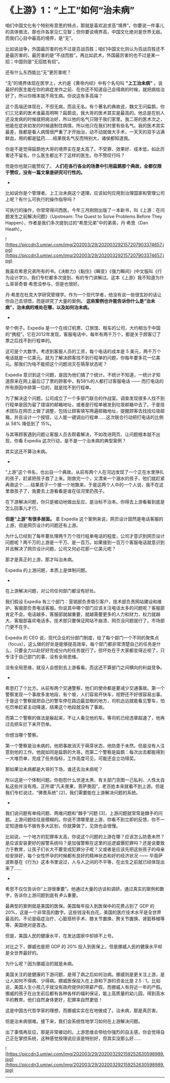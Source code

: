 # 《上游》1：“上工”如何“治未病”

咱们中国文化有个特别有意思的特点，那就是喜欢追求高“境界”。你要说一件事儿的具体做法，那也许各家见仁见智；但你要说境界高，中国文化绝对是世界无敌。而我们心目中最高的境界，是“无”。

比如说战争，外国最厉害的也不过是百战百胜；咱们中国文化则认为百战百胜还不是最厉害的，最厉害的是“不战而胜”。再比如武术，外国最厉害的也不过是某一招；中国则是“无招胜有招”。

还有什么东西能比“无”更厉害呢？

“无”的境界体现在医学上，大约是《黄帝内经》中有个名句叫 **“上工治未病”** 。说最好的医生能在你的病症发作之前、在你还不知道自己会得病的时候，就把病给治好了，所以你根本就不用生病。你说这有多高端？

这个高端还体现在，不但无病，而且无名。有个著名的典故说，魏文王问扁鹊，你们三兄弟的医术谁最高明啊？扁鹊说，我大哥的医术其实是最高的。他总是在别人还没发病的时候就把病治好，所以他的名气只限于我们家里。我二哥的医术次之，他能在症状初发的时候遏制住病情，所以他只在我们村里有些名气。我的医术其实最差，我都是看人病情很严重了才开始治，动不动就做大手术，一天天的双手沾满鲜血，用的都是猛药……结果我名气反而特别大，诸侯都知道我。

你是不是觉得扁鹊他大哥的境界实在是太高了。不受罪、效果好、成本低，如此厉害还不留名，什么医生都比不了这样的医生。你不赞叹行吗？

但是你也就只能赞叹了。 **人们在各行各业的场景中引用扁鹊那个典故，全都仅限于赞叹，没有一篇文章是研究可行性的。**

*

比如说你是个管理者。上工治未病这个道理，应该如何应用到治理国家和管理公司上呢？有什么可执行的操作指导吗？

可执行的操作，你常常得问西医。今年三月刚刚出版了一本新书，叫《上游：在问题发生之前解决问题》（Upstream: The Quest to Solve Problems Before They Happen），作者是我们多次提到过的“希思兄弟”中的弟弟，丹·希思（Dan Heath）。

![https://piccdn3.umiwi.com/img/202003/29/202003292157207903374657.jpg](https://piccdn3.umiwi.com/img/202003/29/202003292157207903374657.jpg)

我喜欢希思兄弟所有的书。《决断力》《黏住》《瞬变》《强力瞬间》(中文版叫《行为设计学》)，我们专栏都多次提到、有的专门讲解过。这本《上游》我不知道为什么哥哥奇普·希思没参与，但是也很好。

丹·希思在杜克大学研究管理学。作为一个现代学者，他没有说一些很玄妙的话让你自己去领悟，而是研究了大量的案例。 **这些案例也许能告诉你什么是“治未病”，治未病的难处在哪，以及如何治未病。**

*

举个例子。Expedia 是一个在线订机票、订旅馆、租车的公司，大约相当于中国的“携程”。它在2012年发现，客服电话中，每年有两千万个，都是关于顾客订了票之后找不到行程单的。

这可是个大数字。考虑到客服人员的工资，每个电话的成本是 5 美元，两千万个电话就是一亿美元。就为了解决顾客找不到行程单的问题，你每年要多花一亿美元。那我们为啥不能把这个问题消灭在萌芽状态呢？

Expedia 意识到这个问题，是因为他们搞了个统计。不统计不知道，一统计才知道原来在网上最后订了票的顾客中，有58%的人都打过客服电话 —— 而打电话的所有原因中排第一位的，就是找不到行程单。

为了解决这个问题，公司成立了一个多部门联合的作战室。调查发现很多人找不到行程单是因为留了错误的邮箱地址，或者是行程单被发到垃圾邮箱中去了。于是技术团队在网页上做了调整，包括让顾客填写两遍邮箱地址，提醒顾客去找找垃圾邮箱，并且设计一个按钮，让人能一键调出行程单……这次联合行动把打电话的比例从 58% 降低到了 15%。

与其等顾客遇到问题让客服人员去帮着解决，不如改进网页、让问题根本就不出现，你看 Expedia 这次行动，是不是一个治未病的典型案例？

其实这还不算治未病。

*

“上游”这个书名，也出自一个典故。从前有两个人在河边发现了一个正在水里挣扎的孩子，赶紧把孩子救了上来。刚救完一个，又漂来一个溺水的孩子，他们就赶紧再救这个……结果孩子一个接一个地飘来。于是这两个人中的一个人说，我不在这里救孩子了，我要去上游看看是谁在往河里扔孩子。

在下游解决问题，你只是被动地做出反应，是治标不治本。你得去上游看看到底是怎么回事儿才行。

 **但是“上游”有很多层面。** 拿 Expedia 这个案例来说，网页设计固然是电话客服的上游，但是网页设计的问题还有上游。

为什么已经到了每年要处理两千万个找行程单电话的程度，公司才意识到网页设计问题呢？两千万的上游是一千万、是一百万。如果接到一百万个客服电话就意识到并且解决了网页设计问题，公司又何必花那一亿美元呢？

那才是真正的上游，那才叫治未病。

Expedia 的上游问题，本质上是体制问题。

*

在上游解决问题，对公司任何部门都没有好处。

我们假设 Expedia 有三个部门：营销部负责吸引客户，技术部负责网站建设和维护，客服部负责电话客服。你说其中哪个部门应该关注电话太多的问题呢？客服部肯定不会。电话越多，客服部就越重要，就越需要更多的人力和财力，权力就越大，客服部喜欢电话多。技术部只要保证网站不崩溃、网页没问题就行了。市场部门更不在乎。

Expedia 的 CEO 说，现代企业的分部门制度，给了每个部门一个不同的聚焦点（focus）。这么做的好处是能够提高效率，每个部门都非常清楚自己的任务是什么，只要全力以赴好好完成分内的任务就行了。但坏处在于大家都变得近视了，只专注于自己部门的事，没有全局思维。

没有全局思维，就没人会想到去上游看看。而这还不算部门之间横向的利益竞争。

*

希思打了个比方。从前有两个交通警察，他们的使命都是要减少交通事故。第一个警察发现一个事故多发地段，有个坡，人们容易开快车，视野还不好很容易出事。于是这个警察就把自己的警车停在路边最显眼的地方，司机远远就能看见警车，怕吃罚单赶紧主动降速，结果这个地段就没有了事故。

而第二个警察的做法是躲起来，不让人看见他的车。等司机已经违章超速了，他再过去把车拦下来开罚单。

你想当哪个警察。

第一个警察是治未病的，他把事故消灭于萌芽状态，他防患于未然。但是没有人注意到他的工作。他就如同是扁鹊的大哥。而第二个警察是扁鹊：每次出去都能得到一大堆罚单，完成了任务指标，工作高度可见，可能还会立功得奖。

那如果治未病都是大哥的下场，谁还去治未病呢？

所以这是一个体制问题。你抱怨什么世道太黑、有关部门贪图一己私利、人性太自私这些并没有用。正所谓“凡夫畏果，菩萨畏因”，老百姓本来就看不到上游。但是我们专栏说过，“佛畏系统” [2]，我们需要能在上游解决问题的系统。

*

我们说问题有单纯问题、两难问题和“棘手”问题 [3]，上游问题就常常是棘手的问题。上游问题往往是模糊的。你说不清哪里是上游，你看不到立即的反馈，你不一定知道做与不做有多大区别，你就算做了，见效也会很慢。

比如说，一个地方的犯罪率太高，你说这个问题的上游在哪？应该怎么防患未然？是应该安装更好的报警系统吗？是加强警察在这里的巡逻威慑犯罪吗？还是说要致力于教育，让孩子们长大不要变成犯罪分子呢？又或者是应该先把这些孩子的母亲给安排好，每个女性怀孕的时候都有良好的精神状态和好的经济状况 —— 毕竟萨波斯基在《行为》这本书里说过，人与人之间的不平等，在出生之前就已经体现出来了……

*

希思不仅仅告诉你“上游很重要”。他通过大量的访谈和调研，通过真实的案例和数字，告诉你上游问题到底有*多么*重要。

最典型的案例就是美国的医保。美国每年投入到医保中的花费占到了 GDP 的 20%，这是一个非常高的数字。这些钱没有白花，美国的医疗技术水平是全世界最高的。不论是癌症治疗、心脏搭桥手术、膝关节置换、胯关节置换、肾脏移植等等，美国绝对是首选。

但是，美国人民的健康水平，在发达国家中却排不上号。

对比之下，挪威也是把 GDP 的 20% 投入到医保上，但是挪威人民的健康水平却是全世界最好的。

为什么呢？因为挪威治的就是未病。

美国关注的是健康的下游问题，是得了病之后如何治病。挪威则是更关注上游，是让人如何不得病、少得病。挪威医保投入在上游和下游的资金比是 2.5 : 1。比如说，美国人生小孩几乎就没有政府提供的带薪产假，而挪威人有将近一年的产假。挪威的孩子在出生前后都有各种各样的福利保证，能上高质量的幼儿园，得到高水平的教育。他们自然身体更好，犯罪率自然更低！

这是中国古代哲学家的理想，而挪威实实在在地做成了。治未病，那是真厉害。

但是治未病很难。接下来，我们会系统性地学习如何在上游解决问题。

出了事情再反应，那是非常被动的。上游思维会带给你强烈的自主感，你会觉得自己正在掌控系统，这种感觉按理说应该是特别好，但其实没那么好……

![https://piccdn3.umiwi.com/img/202003/29/202003292159252630598989.jpg](https://piccdn3.umiwi.com/img/202003/29/202003292159252630598989.jpg)

---
